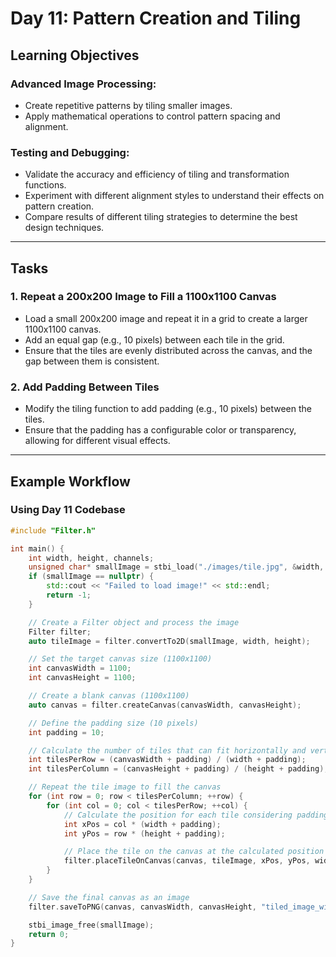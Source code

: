 # Day 11: Pattern Creation and Tiling

## Learning Objectives

### Advanced Image Processing:
- Create repetitive patterns by tiling smaller images.
- Apply mathematical operations to control pattern spacing and alignment.

### Testing and Debugging:
- Validate the accuracy and efficiency of tiling and transformation functions.
- Experiment with different alignment styles to understand their effects on pattern creation.
- Compare results of different tiling strategies to determine the best design techniques.

---

## Tasks

### 1. **Repeat a 200x200 Image to Fill a 1100x1100 Canvas**
- Load a small 200x200 image and repeat it in a grid to create a larger 1100x1100 canvas.
- Add an equal gap (e.g., 10 pixels) between each tile in the grid.
- Ensure that the tiles are evenly distributed across the canvas, and the gap between them is consistent.

### 2. **Add Padding Between Tiles**
- Modify the tiling function to add padding (e.g., 10 pixels) between the tiles.
- Ensure that the padding has a configurable color or transparency, allowing for different visual effects.

---

## Example Workflow

### Using Day 11 Codebase

```cpp
#include "Filter.h"

int main() {
    int width, height, channels;
    unsigned char* smallImage = stbi_load("./images/tile.jpg", &width, &height, &channels, 3);
    if (smallImage == nullptr) {
        std::cout << "Failed to load image!" << std::endl;
        return -1;
    }

    // Create a Filter object and process the image
    Filter filter;
    auto tileImage = filter.convertTo2D(smallImage, width, height);

    // Set the target canvas size (1100x1100)
    int canvasWidth = 1100;
    int canvasHeight = 1100;

    // Create a blank canvas (1100x1100)
    auto canvas = filter.createCanvas(canvasWidth, canvasHeight);

    // Define the padding size (10 pixels)
    int padding = 10;

    // Calculate the number of tiles that can fit horizontally and vertically
    int tilesPerRow = (canvasWidth + padding) / (width + padding);
    int tilesPerColumn = (canvasHeight + padding) / (height + padding);

    // Repeat the tile image to fill the canvas
    for (int row = 0; row < tilesPerColumn; ++row) {
        for (int col = 0; col < tilesPerRow; ++col) {
            // Calculate the position for each tile considering padding
            int xPos = col * (width + padding);
            int yPos = row * (height + padding);

            // Place the tile on the canvas at the calculated position
            filter.placeTileOnCanvas(canvas, tileImage, xPos, yPos, width, height);
        }
    }

    // Save the final canvas as an image
    filter.saveToPNG(canvas, canvasWidth, canvasHeight, "tiled_image_with_padding.png");

    stbi_image_free(smallImage);
    return 0;
}
